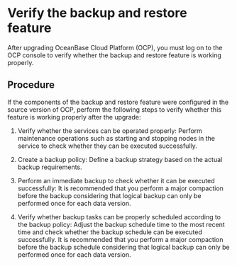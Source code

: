 # Verify the backup and restore feature

After upgrading OceanBase Cloud Platform (OCP), you must log on to the OCP console to verify whether the backup and restore feature is working properly.

## Procedure

If the components of the backup and restore feature were configured in the source version of OCP, perform the following steps to verify whether this feature is working properly after the upgrade:

1. Verify whether the services can be operated properly: Perform maintenance operations such as starting and stopping nodes in the service to check whether they can be executed successfully.

2. Create a backup policy: Define a backup strategy based on the actual backup requirements.

3. Perform an immediate backup to check whether it can be executed successfully: It is recommended that you perform a major compaction before the backup considering that logical backup can only be performed once for each data version.

4. Verify whether backup tasks can be properly scheduled according to the backup policy: Adjust the backup schedule time to the most recent time and check whether the backup schedule can be executed successfully. It is recommended that you perform a major compaction before the backup schedule considering that logical backup can only be performed once for each data version.
